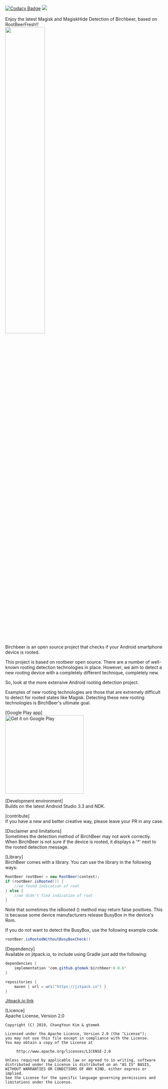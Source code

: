 [![Codacy Badge](https://api.codacy.com/project/badge/Grade/56a3e8f39388480e809caab60c5c28da)](https://www.codacy.com/app/KimChangYoun/rootbeerFresh?utm_source=github.com&amp;utm_medium=referral&amp;utm_content=KimChangYoun/rootbeerFresh&amp;utm_campaign=Badge_Grade)
<img src="https://travis-ci.org/travis-ci/travis-web.svg?branch=master">
<br/><br/>
Enjoy the latest Magisk and MagiskHide Detection of Birchbeer, based on RootBeerFresh!!
<br/><img src="./Magisk_UDS_Detect_UI.jpg" width="50%">

Birchbeer is an open source project that checks if your Android smartphone device is rooted.

This project is based on rootbeer open source.
There are a number of well-known rooting detection technologies in place.
However, we aim to detect a new rooting device with a completely different technique, completely new.

So, look at the more extensive Android rooting detection project.

Examples of new rooting technologies are those that are extremely difficult to detect for rooted states like Magisk.
Detecting these new rooting technologies is BirchBeer's ultimate goal.


[Google Play app]<br/>
<a href='https://play.google.com/store/apps/details?id=com.birchbeer.sample&pcampaignid=MKT-Other-global-all-co-prtnr-py-PartBadge-Mar2515-1'><img alt='Get it on Google Play' src='https://play.google.com/intl/en_us/badges/images/generic/en_badge_web_generic.png' width="250"/></a>

[Development environment]<br/>
Builds on the latest Android Studio 3.3 and NDK.

[contribute]<br/>
If you have a new and better creative way, please leave your PR in any case.

[Disclaimer and limitations]<br/>
Sometimes the detection method of BirchBeer may not work correctly.
When BirchBeer is not sure if the device is rooted, it displays a '*' next to the rooted detection message.

[Library]<br/>
BirchBeer comes with a library.
You can use the library in the following ways:

```java
RootBeer rootBeer = new RootBeer(context);
if (rootBeer.isRooted()) {
    //we found indication of root
} else {
    //we didn't find indication of root
}
```

Note that sometimes the isRooted () method may return false positives.
This is because some device manufacturers release BusyBox in the device's Rom.

If you do not want to detect the BusyBox, use the following example code.

```java
rootBeer.isRootedWithoutBusyBoxCheck()
```

[Dependency]<br/>
Available on jitpack.io, to include using Gradle just add the following:

```java
dependencies {
    implementation 'com.github.gtomek:birchbeer:0.0.6'
}

repositories {
    maven { url = uri("https://jitpack.io") }
}
```

[Jitpack.io link](https://jitpack.io/#gtomek/birchBeer)

[Licence]<br/>
Apache License, Version 2.0

    Copyright (C) 2019, ChangYoun Kim & gtomek

    Licensed under the Apache License, Version 2.0 (the "License");
    you may not use this file except in compliance with the License.
    You may obtain a copy of the License at

         http://www.apache.org/licenses/LICENSE-2.0

    Unless required by applicable law or agreed to in writing, software
    distributed under the License is distributed on an "AS IS" BASIS,
    WITHOUT WARRANTIES OR CONDITIONS OF ANY KIND, either express or implied.
    See the License for the specific language governing permissions and
    limitations under the License.
